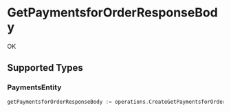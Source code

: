 # GetPaymentsforOrderResponseBody

OK


## Supported Types

### PaymentsEntity

```go
getPaymentsforOrderResponseBody := operations.CreateGetPaymentsforOrderResponseBodyPaymentsEntity(shared.PaymentsEntity{/* values here */})
```


